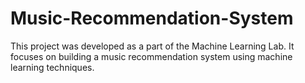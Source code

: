 # Music-Recommendation-System
This project was developed as a part of the Machine Learning Lab. It focuses on building a music recommendation system using machine learning techniques.
